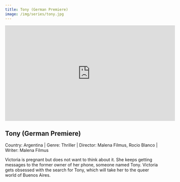```yaml
---
title: Tony (German Premiere)
image: /img/series/tony.jpg
---
```

<iframe width="560" height="315" src="https://youtu.be/RNT3rL-wnMc" frameborder="0" allow="accelerometer; autoplay; encrypted-media; gyroscope; picture-in-picture" allowfullscreen></iframe>

## Tony (German Premiere)
Country: Argentina | Genre: Thriller | Director: Malena Filmus, Rocio Blanco | Writer: Malena Filmus 

Victoria is pregnant but does not want to think about it. She keeps getting messages to the former owner of her phone, someone named Tony. Victoria gets obsessed with the search for Tony, which will take her to the queer world of Buenos Aires.